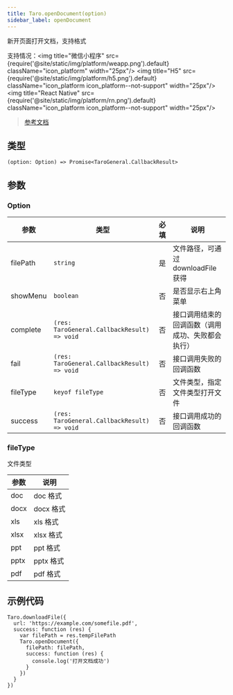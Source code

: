 ```yaml
---
title: Taro.openDocument(option)
sidebar_label: openDocument
---
```


新开页面打开文档，支持格式

支持情况：<img title="微信小程序" src={require('@site/static/img/platform/weapp.png').default} className="icon_platform" width="25px"/> <img title="H5" src={require('@site/static/img/platform/h5.png').default} className="icon_platform icon_platform--not-support" width="25px"/> <img title="React Native" src={require('@site/static/img/platform/rn.png').default} className="icon_platform icon_platform--not-support" width="25px"/>

> [参考文档](https://developers.weixin.qq.com/miniprogram/dev/api/file/wx.openDocument.html)

## 类型

```tsx
(option: Option) => Promise<TaroGeneral.CallbackResult>
```

## 参数

### Option

| 参数 | 类型 | 必填 | 说明 |
| --- | --- | :---: | --- |
| filePath | `string` | 是 | 文件路径，可通过 downloadFile 获得 |
| showMenu | `boolean` | 否 | 是否显示右上角菜单 |
| complete | `(res: TaroGeneral.CallbackResult) => void` | 否 | 接口调用结束的回调函数（调用成功、失败都会执行） |
| fail | `(res: TaroGeneral.CallbackResult) => void` | 否 | 接口调用失败的回调函数 |
| fileType | `keyof fileType` | 否 | 文件类型，指定文件类型打开文件 |
| success | `(res: TaroGeneral.CallbackResult) => void` | 否 | 接口调用成功的回调函数 |

### fileType

文件类型

| 参数 | 说明 |
| --- | --- |
| doc | doc 格式 |
| docx | docx 格式 |
| xls | xls 格式 |
| xlsx | xlsx 格式 |
| ppt | ppt 格式 |
| pptx | pptx 格式 |
| pdf | pdf 格式 |

## 示例代码

```tsx
Taro.downloadFile({
  url: 'https://example.com/somefile.pdf',
  success: function (res) {
    var filePath = res.tempFilePath
    Taro.openDocument({
      filePath: filePath,
      success: function (res) {
        console.log('打开文档成功')
      }
    })
  }
})
```

